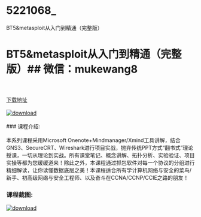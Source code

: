 # 5221068_
BT5&amp;metasploit从入门到精通（完整版）
# BT5&metasploit从入门到精通（完整版）## 微信：mukewang8
<br/></br>[下载地址](http://www.36tz.cn/article/5221068 "下载地址")
<br/></br>[![download](http://36tz.cn/muke_img/2021_09_1-26.png "下载地址")](http://www.36tz.cn/article/5221068 "下载地址")
<br/></br>### 课程介绍:<br/></br>本系列课程采用Microsoft Onenote+Mindmanager/Xmind工具讲解，结合GNS3、SecureCRT、Wireshark进行项目实战，抛弃传统PPT方式“翻书式”理论授课，一切从理论到实战。所有课堂笔记、概念讲解、拓扑分析、实验验证、项目实操等都为您缓缓道来！除此之外，本课程通过抓包软件对每一个协议的分组进行精细解读，让你读懂数据底层之美！本课程适合所有学计算机网络与安全的菜鸟/新手、初高级网络与安全工程师、以及奋斗在CCNA/CCNP/CCIE之路的朋友！

### 课程截图:
[![download](http://36tz.cn/muke_img/2021_09_2-24.png "下载地址")](http://www.36tz.cn/article/5221068 "下载地址")
